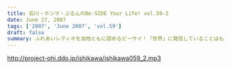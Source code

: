 ```yaml
---
title: 石川・ホンマ・ぶるんのBe-SIDE Your Life! vol.59-2
date: June 27, 2007
tags: ['2007', 'June 2007', 'vol.59']
draft: false
summary: ふれあいレディオを自他ともに認めるビーサイ！「世界」に発信していることはもちろん、「関西方面」にも配信を行っているのですが…東京収録の番組…。普通レディオだとご当地スターなんて感じでパーソナリティがいるもんですが…関西は京都で起きた暴動を徹底レポートする二本目！はたしてJRには怒られなかったのか！？ううむ、全国ネットなんですな、ビーサイって！NAMAE
---
```


http://project-phi.ddo.jp/ishikawa/ishikawa059_2.mp3